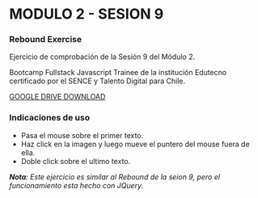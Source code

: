 # MODULO 2 - SESION 9
### Rebound Exercise

Ejercicio de comprobación de la Sesión 9 del Módulo 2.

Bootcamp Fullstack Javascript Trainee de la institución Edutecno certificado por el SENCE y Talento Digital para Chile.

[GOOGLE DRIVE DOWNLOAD](https://drive.google.com/file/d/1r8oQvGZLGutemJn-HVZu1vyjIdyq8DlA/view?usp=drive_link)

### Indicaciones de uso

- Pasa el mouse sobre el primer texto.
- Haz click en la imagen y luego mueve el puntero del mouse fuera de ella.
- Doble click sobre el ultimo texto.

_**Nota**: Este ejercicio es similar al Rebound de la seion 9, pero el funcionamiento esta hecho con JQuery._
